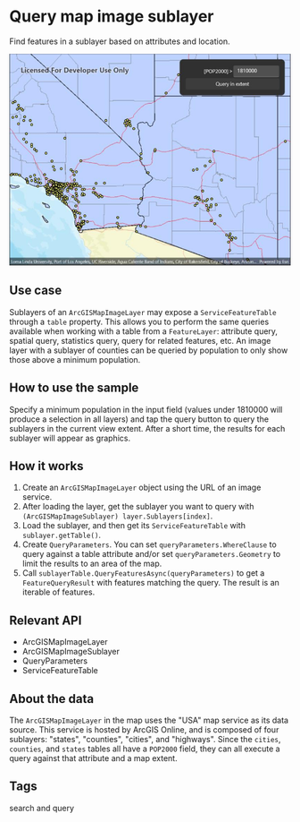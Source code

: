 # Query map image sublayer

Find features in a sublayer based on attributes and location.

![Image of query map image sublayer](mapimagesublayerquery.jpg)

## Use case

Sublayers of an `ArcGISMapImageLayer` may expose a `ServiceFeatureTable` through a `table` property. This allows you to perform the same queries available when working with a table from a `FeatureLayer`: attribute query, spatial query, statistics query, query for related features, etc. An image layer with a sublayer of counties can be queried by population to only show those above a minimum population.

## How to use the sample

Specify a minimum population in the input field (values under 1810000 will produce a selection in all layers) and tap the query button to query the sublayers in the current view extent. After a short time, the results for each sublayer will appear as graphics.

## How it works

1. Create an `ArcGISMapImageLayer` object using the URL of an image service.
2. After loading the layer, get the sublayer you want to query with `(ArcGISMapImageSublayer) layer.Sublayers[index]`.
3. Load the sublayer, and then get its `ServiceFeatureTable` with `sublayer.getTable()`.
4. Create `QueryParameters`. You can set `queryParameters.WhereClause` to query against a table attribute and/or set `queryParameters.Geometry` to limit the results to an area of the map.
5. Call `sublayerTable.QueryFeaturesAsync(queryParameters)` to get a `FeatureQueryResult` with features matching the query. The result is an iterable of features.

## Relevant API

* ArcGISMapImageLayer
* ArcGISMapImageSublayer
* QueryParameters
* ServiceFeatureTable

## About the data

The `ArcGISMapImageLayer` in the map uses the "USA" map service as its data source. This service is hosted by ArcGIS Online, and is composed of four sublayers: "states", "counties", "cities", and "highways".
Since the `cities`, `counties`, and `states` tables all have a `POP2000` field, they can all execute a query against that attribute and a map extent.

## Tags

search and query
